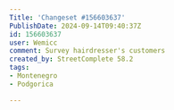 ```yaml
---
Title: 'Changeset #156603637'
PublishDate: 2024-09-14T09:40:37Z
id: 156603637
user: Wemicc
comment: Survey hairdresser's customers
created_by: StreetComplete 58.2
tags:
- Montenegro
- Podgorica

---
```

